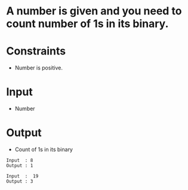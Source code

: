 # A number is given and you need to count number of 1s in its binary.

# Constraints

- Number is positive.

# Input

- Number

# Output

- Count of 1s in its binary

```
Input  : 8 
Output : 1

Input  :  19
Output : 3
``` 

